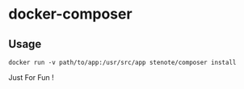 # docker-composer

## Usage

```
docker run -v path/to/app:/usr/src/app stenote/composer install
```

Just For Fun !
